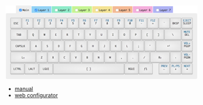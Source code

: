 ![NightFox Layout](https://github.com/cafedomingo/dotfiles/raw/master/prefs/whitefox/layout.png "NightFox Layout")

* [manual](https://whitefox.link/manual)
* [web configurator](https://input.club/configurator/)
